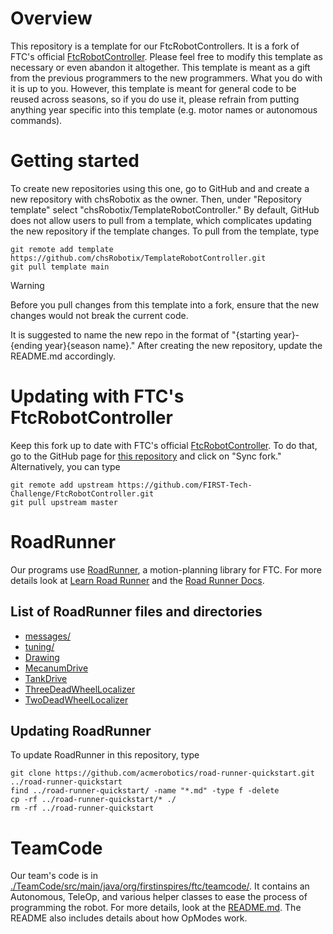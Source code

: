 # Overview

This repository is a template for our FtcRobotControllers.
It is a fork of FTC's
official [FtcRobotController](https://github.com/FIRST-Tech-Challenge/FtcRobotController.git).
Please feel free to modify this template as necessary or even abandon it altogether.
This template is meant as a gift from the previous programmers to the new programmers.
What you do with it is up to you.
However, this template is meant for general code to be reused across seasons, so if you do use it,
please refrain from putting anything year specific into this template
(e.g. motor names or autonomous commands).

# Getting started

To create new repositories using this one, go to GitHub and and create a new repository with
chsRobotix as the owner. Then,
under "Repository template" select "chsRobotix/TemplateRobotController." By default, GitHub does not
allow users to pull from a template,
which complicates updating the new repository if the template changes.
To pull from the template, type

```
git remote add template https://github.com/chsRobotix/TemplateRobotController.git
git pull template main
```

> [!Warning]
> Before you pull changes from this template into a fork, ensure that the new changes would not
> break the current code.

It is suggested to name the new repo in the format of "{starting year}-{ending year}{season name}."
After creating the new repository,
update the README.md accordingly.

# Updating with FTC's FtcRobotController

Keep this fork up to date with FTC's
official [FtcRobotController](https://github.com/FIRST-Tech-Challenge/FtcRobotController.git).
To do that, go to the GitHub page
for [this repository](https://github.com/chsRobotix/TemplateRobotController.git) and click on "Sync
fork."
Alternatively, you can type

```
git remote add upstream https://github.com/FIRST-Tech-Challenge/FtcRobotController.git
git pull upstream master
```

# RoadRunner

Our programs use [RoadRunner](https://github.com/acmerobotics/road-runner.git), a motion-planning
library for FTC.
For more details look at [Learn Road Runner](https://learnroadrunner.com/introduction.html) and
the [Road Runner Docs](https://rr.brott.dev/docs/v1-0/installation/).

## List of RoadRunner files and directories

- [messages/](TeamCode/src/main/java/org/firstinspires/ftc/teamcode/messages)
- [tuning/](TeamCode/src/main/java/org/firstinspires/ftc/teamcode/tuning)
- [Drawing](TeamCode/src/main/java/org/firstinspires/ftc/teamcode/Drawing.java)
- [MecanumDrive](TeamCode/src/main/java/org/firstinspires/ftc/teamcode/MecanumDrive.java)
- [TankDrive](TeamCode/src/main/java/org/firstinspires/ftc/teamcode/TankDrive.java)
- [ThreeDeadWheelLocalizer](TeamCode/src/main/java/org/firstinspires/ftc/teamcode/ThreeDeadWheelLocalizer.java)
- [TwoDeadWheelLocalizer](TeamCode/src/main/java/org/firstinspires/ftc/teamcode/TwoDeadWheelLocalizer.java)

## Updating RoadRunner

To update RoadRunner in this repository, type

```
git clone https://github.com/acmerobotics/road-runner-quickstart.git ../road-runner-quickstart
find ../road-runner-quickstart/ -name "*.md" -type f -delete
cp -rf ../road-runner-quickstart/* ./
rm -rf ../road-runner-quickstart
```

# TeamCode

Our team's code is
in [./TeamCode/src/main/java/org/firstinspires/ftc/teamcode/](./TeamCode/src/main/java/org/firstinspires/ftc/teamcode/).
It contains an Autonomous, TeleOp, and various helper classes to ease the process of programming the
robot.
For more details, look at
the [README.md](./TeamCode/src/main/java/org/firstinspires/ftc/teamcode/README.md).
The README also includes details about how OpModes work.